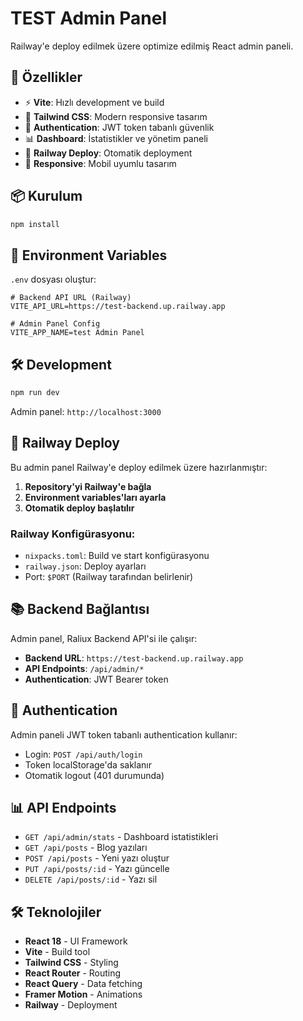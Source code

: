 # TEST Admin Panel

Railway'e deploy edilmek üzere optimize edilmiş React admin paneli.

## 🚀 Özellikler

- ⚡ **Vite**: Hızlı development ve build
- 🎨 **Tailwind CSS**: Modern responsive tasarım
- 🔐 **Authentication**: JWT token tabanlı güvenlik
- 📊 **Dashboard**: İstatistikler ve yönetim paneli
- 🚀 **Railway Deploy**: Otomatik deployment
- 📱 **Responsive**: Mobil uyumlu tasarım

## 📦 Kurulum

```bash
npm install
```

## 🔧 Environment Variables

`.env` dosyası oluştur:
```env
# Backend API URL (Railway)
VITE_API_URL=https://test-backend.up.railway.app

# Admin Panel Config
VITE_APP_NAME=test Admin Panel
```

## 🛠 Development

```bash
npm run dev
```
Admin panel: `http://localhost:3000`

## 🚀 Railway Deploy

Bu admin panel Railway'e deploy edilmek üzere hazırlanmıştır:

1. **Repository'yi Railway'e bağla**
2. **Environment variables'ları ayarla**
3. **Otomatik deploy başlatılır**

### Railway Konfigürasyonu:
- `nixpacks.toml`: Build ve start konfigürasyonu
- `railway.json`: Deploy ayarları
- Port: `$PORT` (Railway tarafından belirlenir)

## 📚 Backend Bağlantısı

Admin panel, Raliux Backend API'si ile çalışır:
- **Backend URL**: `https://test-backend.up.railway.app`
- **API Endpoints**: `/api/admin/*`
- **Authentication**: JWT Bearer token

## 🔐 Authentication

Admin paneli JWT token tabanlı authentication kullanır:
- Login: `POST /api/auth/login`
- Token localStorage'da saklanır
- Otomatik logout (401 durumunda)

## 📊 API Endpoints

- `GET /api/admin/stats` - Dashboard istatistikleri
- `GET /api/posts` - Blog yazıları
- `POST /api/posts` - Yeni yazı oluştur
- `PUT /api/posts/:id` - Yazı güncelle
- `DELETE /api/posts/:id` - Yazı sil

## 🛠 Teknolojiler

- **React 18** - UI Framework
- **Vite** - Build tool
- **Tailwind CSS** - Styling
- **React Router** - Routing
- **React Query** - Data fetching
- **Framer Motion** - Animations
- **Railway** - Deployment
